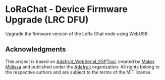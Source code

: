 # LoRaChat - Device Firmware Upgrade (LRC DFU)
Upgrade the firmware version of the LoRa Chat node using WebUSB


## Acknowledgments

This project is based on [Adafruit_WebSerial_ESPTool](https://github.com/adafruit/Adafruit_WebSerial_ESPTool), created by [Maker Melissa](https://github.com/makermelissa) and published under the [Adafruit](https://github.com/adafruit) organization. All rights belong to the respective authors and are subject to the terms of the MIT license.